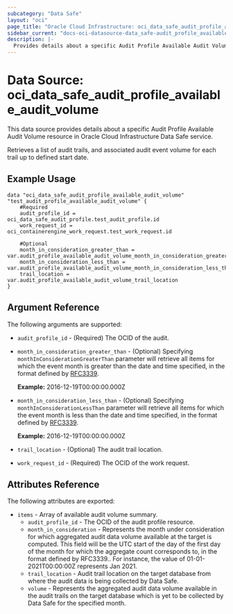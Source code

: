```yaml
---
subcategory: "Data Safe"
layout: "oci"
page_title: "Oracle Cloud Infrastructure: oci_data_safe_audit_profile_available_audit_volume"
sidebar_current: "docs-oci-datasource-data_safe-audit_profile_available_audit_volume"
description: |-
  Provides details about a specific Audit Profile Available Audit Volume in Oracle Cloud Infrastructure Data Safe service
---
```


# Data Source: oci_data_safe_audit_profile_available_audit_volume
This data source provides details about a specific Audit Profile Available Audit Volume resource in Oracle Cloud Infrastructure Data Safe service.

Retrieves a list of audit trails, and associated audit event volume for each trail up to defined start date.

## Example Usage

```hcl
data "oci_data_safe_audit_profile_available_audit_volume" "test_audit_profile_available_audit_volume" {
	#Required
	audit_profile_id = oci_data_safe_audit_profile.test_audit_profile.id
	work_request_id = oci_containerengine_work_request.test_work_request.id

	#Optional
	month_in_consideration_greater_than = var.audit_profile_available_audit_volume_month_in_consideration_greater_than
	month_in_consideration_less_than = var.audit_profile_available_audit_volume_month_in_consideration_less_than
	trail_location = var.audit_profile_available_audit_volume_trail_location
}
```

## Argument Reference

The following arguments are supported:

* `audit_profile_id` - (Required) The OCID of the audit.
* `month_in_consideration_greater_than` - (Optional) Specifying `monthInConsiderationGreaterThan` parameter will retrieve all items for which the event month is greater than the date and time specified, in the format defined by [RFC3339](https://tools.ietf.org/html/rfc3339).

	**Example:** 2016-12-19T00:00:00.000Z 
* `month_in_consideration_less_than` - (Optional) Specifying `monthInConsiderationLessThan` parameter will retrieve all items for which the event month is less than the date and time specified, in the format defined by [RFC3339](https://tools.ietf.org/html/rfc3339).

	**Example:** 2016-12-19T00:00:00.000Z 
* `trail_location` - (Optional) The audit trail location.
* `work_request_id` - (Required) The OCID of the work request.


## Attributes Reference

The following attributes are exported:

* `items` - Array of available audit volume summary.
	* `audit_profile_id` - The OCID of the audit profile resource.
	* `month_in_consideration` - Represents the month under consideration for which aggregated audit data volume available at the target is computed. This field will be the UTC start of the day of the first day of the month for which the aggregate count corresponds to, in the format defined by RFC3339.. For instance, the value of 01-01-2021T00:00:00Z represents Jan 2021. 
	* `trail_location` - Audit trail location on the target database from where the audit data is being collected by Data Safe.
	* `volume` - Represents the aggregated audit data volume available in the audit trails on the target database which is yet to be collected by Data Safe for the specified month. 


